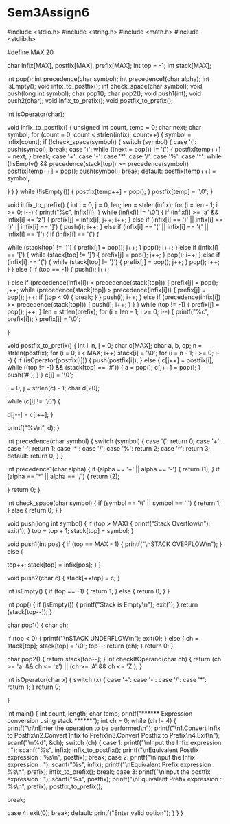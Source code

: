 # Sem3Assign6

#include <stdio.h> #include <string.h> #include <math.h> #include <stdlib.h>

#define MAX 20


char infix[MAX], postfix[MAX], prefix[MAX]; int top = -1;
int stack[MAX];


int pop();
int precedence(char symbol); int precedence1(char alpha); int isEmpty();
void infix_to_postfix();
int check_space(char symbol); void push(long int symbol); char pop1();
char pop2(); void push1(int);
void push2(char); void infix_to_prefix();
void postfix_to_prefix();
 
int isOperator(char);


void infix_to_postfix()
{
unsigned int count, temp = 0; char next;
char symbol;
for (count = 0; count < strlen(infix); count++)
{
symbol = infix[count];
if (!check_space(symbol))
{
switch (symbol)
{
case '(':
push(symbol); break;
case ')':
while ((next = pop()) != '(')
{
postfix[temp++] = next;
}
break; case '+':
case '-':
case '*':
case '/':
case '%':
case '^':
while (!isEmpty() && precedence(stack[top]) >= precedence(symbol)) postfix[temp++] = pop();
push(symbol); break;
default:
postfix[temp++] = symbol;
 
}
}
}
while (!isEmpty())
{
postfix[temp++] = pop();
}
postfix[temp] = '\0';
}


void infix_to_prefix()
{
int i = 0, j = 0, len; len = strlen(infix);
for (i = len - 1; i >= 0; i--)
{
printf("%c", infix[i]);
}
while (infix[i] != '\0')
{
if (infix[i] >= 'a' && infix[i] <= 'z')
{
prefix[j] = infix[i]; j++;
i++;
}
else if (infix[i] == ')' || infix[i] == '}' || infix[i] == ']')
{
push(i); i++;
}
else if (infix[i] == '(' || infix[i] == '{' || infix[i] == '[')
{
if (infix[i] == '(')
{
 
while (stack[top] != ')')
{
prefix[j] = pop(); j++;
}
pop(); i++;
}
else if (infix[i] == '[')
{
while (stack[top] != ']')
{
prefix[j] = pop(); j++;
}
pop(); i++;
}
else if (infix[i] == '{')
{
while (stack[top] != '}')
{
prefix[j] = pop(); j++;
}
pop(); i++;
}
}
else
{
if (top == -1)
{
push(i); i++;
 
}
else if (precedence(infix[i]) < precedence(stack[top]))
{
prefix[j] = pop(); j++;
while (precedence(stack[top]) > precedence(infix[i]))
{
prefix[j] = pop(); j++;
if (top < 0)
{
break;
}
}
push(i); i++;
}
else if (precedence(infix[i]) >= precedence(stack[top]))
{
push(i); i++;
}
}
}
while (top != -1)
{
prefix[j] = pop(); j++;
}
len = strlen(prefix);
for (i = len - 1; i >= 0; i--)
{
printf("%c", prefix[i]);
}
prefix[j] = '\0';
 
}


void postfix_to_prefix()
{
int i, n, j = 0; char c[MAX]; char a, b, op;
n = strlen(postfix);
for (i = 0; i < MAX; i++) stack[i] = '\0';
for (i = n - 1; i >= 0; i--)
{
if (isOperator(postfix[i]))
{
push(postfix[i]);
}
else
{
c[j++] = postfix[i];
while ((top != -1) && (stack[top] == '#'))
{
a = pop(); c[j++] = pop();
}
push('#');
}
}
c[j] = '\0';


i = 0;
j = strlen(c) - 1; char d[20];

while (c[i] != '\0')
{
 
d[j--] = c[i++];
}


printf("%s\n", d);
}


int precedence(char symbol)
{
switch (symbol)
{
case '(':
return 0; case '+':
case '-':
return 1; case '*':
case '/':
case '%': return 2;
case '^':
return 3; default:
return 0;
}
}


int precedence1(char alpha)
{
if (alpha == '+' || alpha == '-')
{
return (1);
}
if (alpha == '*' || alpha == '/')
{
return (2);
 
}
return 0;
}


int check_space(char symbol)
{
if (symbol == '\t' || symbol == ' ')
{
return 1;
}
else
{
return 0;
}
}


void push(long int symbol)
{
if (top > MAX)
{
printf("Stack Overflow\n"); exit(1);
}
top = top + 1; stack[top] = symbol;
}


void push1(int pos)
{
if (top == MAX - 1)
{
printf("\nSTACK OVERFLOW\n");
}
else
{
 
top++;
stack[top] = infix[pos];
}
}


void push2(char c)
{
stack[++top] = c;
}


int isEmpty()
{
if (top == -1)
{
return 1;
}
else
{
return 0;
}
}


int pop()
{
if (isEmpty())
{
printf("Stack is Empty\n"); exit(1);
}
return (stack[top--]);
}


char pop1()
{
char ch;
 
if (top < 0)
{
printf("\nSTACK UNDERFLOW\n"); exit(0);
}
else
{
ch = stack[top]; stack[top] = '\0'; top--;
return (ch);
}
return 0;
}


char pop2()
{
return stack[top--];
}
int checkIfOperand(char ch)
{
return (ch >= 'a' && ch <= 'z') || (ch >= 'A' && ch <= 'Z');
}


int isOperator(char x)
{
switch (x)
{
case '+':
case '-':
case '/':
case '*':
return 1;
}
return 0;
 
}


int main()
{
int count, length; char temp;
printf("****** Expression conversion using stack ******"); int ch = 0;
while (ch != 4)
{
printf("\n\nEnter the operation to be performed\n");
printf("\n1.Convert Infix to Postfix\n2.Convert Infix to Prefix\n3.Convert Postfix to Prefix\n4.Exit\n");
scanf("\n%d", &ch); switch (ch)
{
case 1:
printf("\nInput the Infix expression : "); scanf("%s", infix);
infix_to_postfix();
printf("\nEquivalent Postfix expression : %s\n", postfix); break;
case 2:
printf("\nInput the Infix expression : "); scanf("%s", infix);
printf("\nEquivalent Prefix expression : %s\n", prefix); infix_to_prefix();
break; case 3:
printf("\nInput the postfix expression : "); scanf("%s", postfix);
printf("\nEquivalent Prefix expression : %s\n", prefix); postfix_to_prefix();

break;
 
case 4:
exit(0); break;
default:
printf("Enter valid option");
}
}
}
